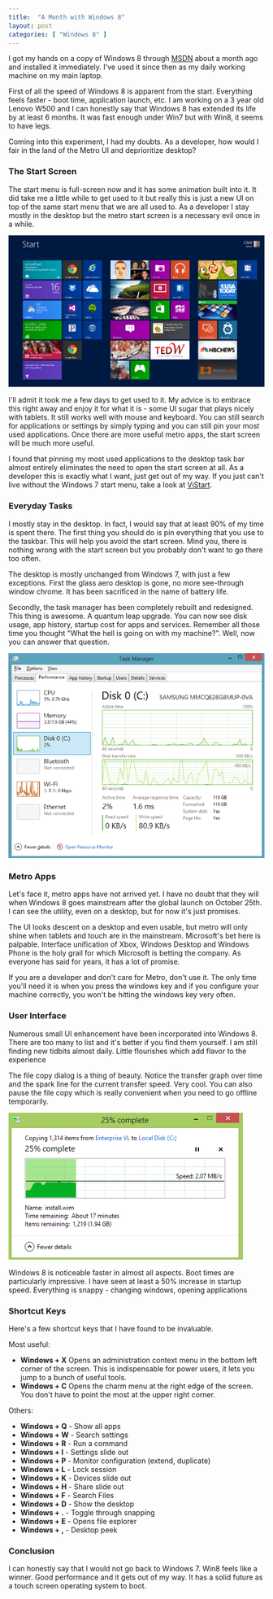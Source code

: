 ```yaml
---
title: 	"A Month with Windows 8"
layout: post
categories: [ "Windows 8" ]
--- 
```


I got my hands on a copy of Windows 8 through [MSDN](http://msdn.com) about a month ago and installed it immediately. I've used it since then as my daily working machine on my main laptop.

First of all the speed of Windows 8 is apparent from the start. Everything feels faster - boot time, application launch, etc. I am working on a 3 year old Lenovo W500 and I can honestly say that Windows 8 has extended its life by at least 6 months. It was fast enough under Win7 but with Win8, it seems to have legs.

Coming into this experiment, I had my doubts. As a developer, how would I fair in the land of the Metro UI and deprioritize desktop?


### The Start Screen
The start menu is full-screen now and it has some animation built into it. It did take me a little while to get used to it but really this is just a new UI on top of the same start menu that we are all used to. As a developer I stay mostly in the desktop but the metro start screen is a necessary evil once in a while. 

<div class="vinette"><img src="/images/start_screen.png" /></div>

I'll admit it took me a few days to get used to it. My advice is to embrace this right away and enjoy it for what it is - some UI sugar that plays nicely with tablets. It still works well with mouse and keyboard. You can still search for applications or settings by simply typing and you can still pin your most used applications. Once there are more useful metro apps, the start screen will be much more useful.

I found that pinning my most used applications to the desktop task bar almost entirely eliminates the need to open the start screen at all. As a developer this is exactly what I want, just get out of my way. If you just can't live without the Windows 7 start menu, take a look at [ViStart](http://lee-soft.com/vistart/).


### Everyday Tasks
I mostly stay in the desktop. In fact, I would say that at least 90% of my time is spent there. The first thing you should do is pin everything that you use to the taskbar. This will help you avoid the start screen. Mind you, there is nothing wrong with the start screen but you probably don't want to go there too often.

The desktop is mostly unchanged from Windows 7, with just a few exceptions. First the glass aero desktop is gone, no more see-through window chrome. It has been sacrificed in the name of battery life.

Secondly, the task manager has been completely rebuilt and redesigned. This thing is awesome. A quantum leap upgrade. You can now see disk usage, app history, startup cost for apps and services. Remember all those time you thought "What the hell is going on with my machine?". Well, now you can answer that question.

<div class="vinette"><img src="/images/task_manager.png" /></div>


### Metro Apps
Let's face it, metro apps have not arrived yet. I have no doubt that they will when Windows 8 goes mainstream after the global launch on October 25th. I can see the utility, even on a desktop, but for now it's just promises.

The UI looks descent on a desktop and even usable, but metro will only shine when tablets and touch are in the mainstream. Microsoft's bet here is palpable. Interface unification of Xbox, Windows Desktop and Windows Phone is the holy grail for which Microsoft is betting the company. As everyone has said for years, it has a lot of promise. 

If you are a developer and don't care for Metro, don't use it. The only time you'll need it is when you press the windows key and if you configure your machine correctly, you won't be hitting the windows key very often.


### User Interface
Numerous small UI enhancement have been incorporated into Windows 8. There are too many to list and it's better if you find them yourself. I am still finding new tidbits almost daily. Little flourishes which add flavor to the experience

The file copy dialog is a thing of beauty. Notice the transfer graph over time and the spark line for the current transfer speed. Very cool. You can also pause the file copy which is really convenient when you need to go offline temporarily.

<div class="vinette"><img src="/images/file_copy_dialog.png" /></div>

Windows 8 is noticeable faster in almost all aspects. Boot times are particularly impressive. I have seen at least a 50% increase in startup speed. Everything is snappy - changing windows, opening applications


### Shortcut Keys
Here's a few shortcut keys that I have found to be invaluable.

Most useful:

* __Windows + X__
Opens an administration context menu in the bottom left corner of the screen. This is indispensable for power users, it lets you jump to a bunch of useful tools.
* __Windows + C__
Opens the charm menu at the right edge of the screen. You don't have to point the most at the upper right corner.

Others:

* __Windows + Q__ - Show all apps
* __Windows + W__  - Search settings
* __Windows + R__ - Run a command
* __Windows + I__ - Settings slide out
* __Windows + P__ - Monitor configuration (extend, duplicate)
* __Windows + L__ - Lock session
* __Windows + K__ - Devices slide out
* __Windows + H__ - Share slide out
* __Windows + F__ - Search Files
* __Windows + D__ - Show the desktop
* __Windows + .__ - Toggle through snapping
* __Windows + E__ - Opens file explorer
* __Windows + ,__ - Desktop peek


### Conclusion
I can honestly say that I would not go back to Windows 7. Win8 feels like a winner. Good performance and it gets out of my way. It has a solid future as a touch screen operating system to boot.

